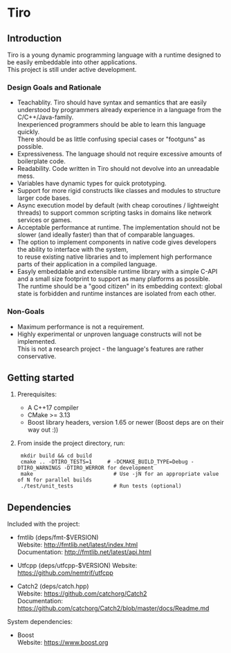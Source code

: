 # Tiro

## Introduction

Tiro is a young dynamic programming language with a runtime designed to be easily embeddable into other applications.  
This project is still under active development.

### Design Goals and Rationale

- Teachablity. Tiro should have syntax and semantics that are easily understood by programmers already experience
  in a language from the C/C++/Java-family.  
  Inexperienced programmers should be able to learn this language quickly.   
  There should be as little confusing special cases or "footguns" as possible.
- Expressiveness. The language should not require excessive amounts of boilerplate code.
- Readability. Code written in Tiro should not devolve into an unreadable mess.
- Variables have dynamic types for quick prototyping.
- Support for more rigid constructs like classes and modules to structure larger code bases.
- Async execution model by default (with cheap coroutines / lightweight threads) to support common scripting tasks
  in domains like network services or games.
- Acceptable performance at runtime. The implementation should not be slower (and ideally faster) than that of comparable languages.
- The option to implement components in native code gives developers the ability to interface with the system,  
  to reuse existing native libraries and to implement high performance parts of their application in a compiled language.
- Easyly embeddable and extensible runtime library with a simple C-API and a small size footprint to support as many platforms as possible.  
  The runtime should be a "good citizen" in its embedding context: global state is forbidden and runtime instances are isolated from each other.

### Non-Goals
- Maximum performance is not a requirement.
- Highly experimental or unproven language constructs will not be implemented.  
  This is not a research project - the language's features are rather conservative.


## Getting started

1. Prerequisites:
    - A C++17 compiler
    - CMake >= 3.13
    - Boost library headers, version 1.65 or newer (Boost deps are on their way out :))

2. From inside the project directory, run:

        mkdir build && cd build        
        cmake .. -DTIRO_TESTS=1     # -DCMAKE_BUILD_TYPE=Debug -DTIRO_WARNINGS -DTIRO_WERROR for development
        make                          # Use -jN for an appropriate value of N for parallel builds
        ./test/unit_tests             # Run tests (optional)

## Dependencies

Included with the project:

* fmtlib (deps/fmt-$VERSION)  
  Website:        <http://fmtlib.net/latest/index.html>  
  Documentation:  <http://fmtlib.net/latest/api.html>

* Utfcpp (deps/utfcpp-$VERSION)
  Website:        <https://github.com/nemtrif/utfcpp>

* Catch2 (deps/catch.hpp)  
  Website:        <https://github.com/catchorg/Catch2>  
  Documentation:  <https://github.com/catchorg/Catch2/blob/master/docs/Readme.md>

System dependencies:

* Boost  
  Website:        <https://www.boost.org>

